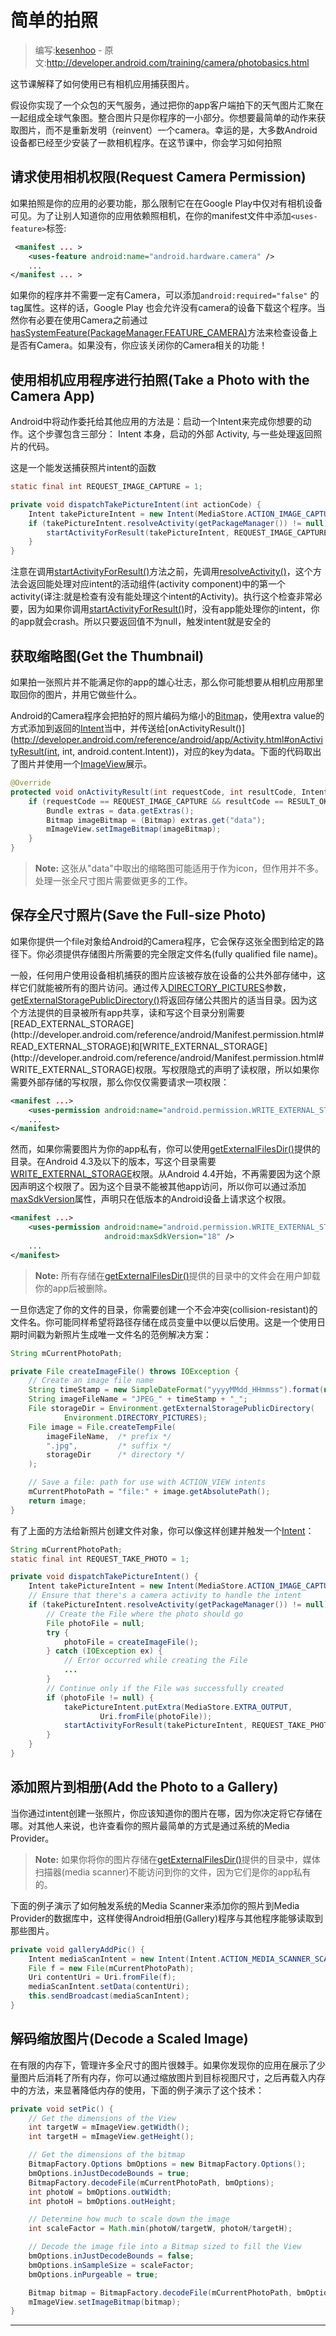 # 简单的拍照

> 编写:[kesenhoo](https://github.com/kesenhoo) - 原文:<http://developer.android.com/training/camera/photobasics.html>

这节课解释了如何使用已有相机应用捕获图片。

假设你实现了一个众包的天气服务，通过把你的app客户端拍下的天气图片汇聚在一起组成全球气象图。整合图片只是你程序的一小部分。你想要最简单的动作来获取图片，而不是重新发明（reinvent）一个camera。幸运的是，大多数Android设备都已经至少安装了一款相机程序。在这节课中，你会学习如何拍照

<!-- more -->

## 请求使用相机权限(Request Camera Permission)

如果拍照是你的应用的必要功能，那么限制它在在Google Play中仅对有相机设备可见。为了让别人知道你的应用依赖照相机，在你的manifest文件中添加`<uses-feature>`标签:

```xml
 <manifest ... >
    <uses-feature android:name="android.hardware.camera" />
    ...
</manifest ... >
```

如果你的程序并不需要一定有Camera，可以添加`android:required="false"` 的tag属性。这样的话，Google Play 也会允许没有camera的设备下载这个程序。当然你有必要在使用Camera之前通过<a href="http://developer.android.com/reference/android/content/pm/PackageManager.html#hasSystemFeature(java.lang.String)">hasSystemFeature(PackageManager.FEATURE_CAMERA)</a>方法来检查设备上是否有Camera。如果没有，你应该关闭你的Camera相关的功能！

## 使用相机应用程序进行拍照(Take a Photo with the Camera App)

Android中将动作委托给其他应用的方法是：启动一个Intent来完成你想要的动作。这个步骤包含三部分： Intent 本身，启动的外部 Activity, 与一些处理返回照片的代码。

这是一个能发送捕获照片intent的函数

```java
static final int REQUEST_IMAGE_CAPTURE = 1;

private void dispatchTakePictureIntent(int actionCode) {
    Intent takePictureIntent = new Intent(MediaStore.ACTION_IMAGE_CAPTURE);
    if (takePictureIntent.resolveActivity(getPackageManager()) != null) {
        startActivityForResult(takePictureIntent, REQUEST_IMAGE_CAPTURE);
    }
}
```

注意在调用<a href="http://developer.android.com/reference/android/app/Activity.html#startActivityForResult(android.content.Intent, int)">startActivityForResult()</a>方法之前，先调用<a href="http://developer.android.com/reference/android/content/Intent.html#resolveActivity(android.content.pm.PackageManager)">resolveActivity()</a>，这个方法会返回能处理对应intent的活动组件(activity component)中的第一个activity(译注:就是检查有没有能处理这个intent的Activity)。执行这个检查非常必要，因为如果你调用<a href="http://developer.android.com/reference/android/app/Activity.html#startActivityForResult(android.content.Intent, int)">startActivityForResult()</a>时，没有app能处理你的intent，你的app就会crash。所以只要返回值不为null，触发intent就是安全的

## 获取缩略图(Get the Thumbnail)

如果拍一张照片并不能满足你的app的雄心壮志，那么你可能想要从相机应用那里取回你的图片，并用它做些什么。

Android的Camera程序会把拍好的照片编码为缩小的[Bitmap](http://developer.android.com/reference/android/graphics/Bitmap.html)，使用extra value的方式添加到返回的[Intent](http://developer.android.com/reference/android/content/Intent.html)当中，并传送给[onActivityResult()](http://developer.android.com/reference/android/app/Activity.html#onActivityResult(int, int, android.content.Intent))，对应的key为data。下面的代码取出了图片并使用一个[ImageView](http://developer.android.com/reference/android/widget/ImageView.html)展示。

```java
@Override
protected void onActivityResult(int requestCode, int resultCode, Intent data) {
    if (requestCode == REQUEST_IMAGE_CAPTURE && resultCode == RESULT_OK) {
        Bundle extras = data.getExtras();
        Bitmap imageBitmap = (Bitmap) extras.get("data");
        mImageView.setImageBitmap(imageBitmap);
    }
}
```

> **Note:** 这张从"data"中取出的缩略图可能适用于作为icon，但作用并不多。处理一张全尺寸图片需要做更多的工作。

## 保存全尺寸照片(Save the Full-size Photo)

如果你提供一个file对象给Android的Camera程序，它会保存这张全图到给定的路径下。你必须提供存储图片所需要的完全限定文件名(fully qualified file name)。

一般，任何用户使用设备相机捕获的图片应该被存放在设备的公共外部存储中，这样它们就能被所有的图片访问。通过传入[DIRECTORY_PICTURES](http://developer.android.com/reference/android/os/Environment.html#DIRECTORY_PICTURES)参数，[getExternalStoragePublicDirectory()](http://developer.android.com/reference/android/os/Environment.html#getExternalStoragePublicDirectory(java.lang.String))将返回存储公共图片的适当目录。因为这个方法提供的目录被所有app共享，读和写这个目录分别需要[READ_EXTERNAL_STORAGE](http://developer.android.com/reference/android/Manifest.permission.html#READ_EXTERNAL_STORAGE)和[WRITE_EXTERNAL_STORAGE](http://developer.android.com/reference/android/Manifest.permission.html#WRITE_EXTERNAL_STORAGE)权限。写权限隐式的声明了读权限，所以如果你需要外部存储的写权限，那么你仅仅需要请求一项权限：

```xml
<manifest ...>
    <uses-permission android:name="android.permission.WRITE_EXTERNAL_STORAGE" />
    ...
</manifest>
```

然而，如果你需要图片为你的app私有，你可以使用[getExternalFilesDir()](http://developer.android.com/reference/android/content/Context.html#getExternalFilesDir(java.lang.String))提供的目录。在Android 4.3及以下的版本，写这个目录需要[WRITE_EXTERNAL_STORAGE](http://developer.android.com/reference/android/Manifest.permission.html#WRITE_EXTERNAL_STORAGE)权限。从Android 4.4开始，不再需要因为这个原因声明这个权限了。因为这个目录不能被其他app访问，所以你可以通过添加[maxSdkVersion](http://developer.android.com/guide/topics/manifest/uses-permission-element.html#maxSdk)属性，声明只在低版本的Android设备上请求这个权限。

```xml
<manifest ...>
    <uses-permission android:name="android.permission.WRITE_EXTERNAL_STORAGE"
                     android:maxSdkVersion="18" />
    ...
</manifest>
```

> **Note:** 所有存储在[getExternalFilesDir()](http://developer.android.com/reference/android/content/Context.html#getExternalFilesDir(java.lang.String))提供的目录中的文件会在用户卸载你的app后被删除。

一旦你选定了你的文件的目录，你需要创建一个不会冲突(collision-resistant)的文件名。你可能同样希望将路径存储在成员变量中以便以后使用。这是一个使用日期时间戳为新照片生成唯一文件名的范例解决方案：

```java
String mCurrentPhotoPath;

private File createImageFile() throws IOException {
    // Create an image file name
    String timeStamp = new SimpleDateFormat("yyyyMMdd_HHmmss").format(new Date());
    String imageFileName = "JPEG_" + timeStamp + "_";
    File storageDir = Environment.getExternalStoragePublicDirectory(
            Environment.DIRECTORY_PICTURES);
    File image = File.createTempFile(
        imageFileName,  /* prefix */
        ".jpg",         /* suffix */
        storageDir      /* directory */
    );

    // Save a file: path for use with ACTION_VIEW intents
    mCurrentPhotoPath = "file:" + image.getAbsolutePath();
    return image;
}
```

有了上面的方法给新照片创建文件对象，你可以像这样创建并触发一个[Intent](http://developer.android.com/reference/android/content/Intent.html)：

```java
String mCurrentPhotoPath;
static final int REQUEST_TAKE_PHOTO = 1;

private void dispatchTakePictureIntent() {
    Intent takePictureIntent = new Intent(MediaStore.ACTION_IMAGE_CAPTURE);
    // Ensure that there's a camera activity to handle the intent
    if (takePictureIntent.resolveActivity(getPackageManager()) != null) {
        // Create the File where the photo should go
        File photoFile = null;
        try {
            photoFile = createImageFile();
        } catch (IOException ex) {
            // Error occurred while creating the File
            ...
        }
        // Continue only if the File was successfully created
        if (photoFile != null) {
            takePictureIntent.putExtra(MediaStore.EXTRA_OUTPUT,
                    Uri.fromFile(photoFile));
            startActivityForResult(takePictureIntent, REQUEST_TAKE_PHOTO);
        }
    }
}
```

## 添加照片到相册(Add the Photo to a Gallery)

当你通过intent创建一张照片，你应该知道你的图片在哪，因为你决定将它存储在哪。对其他人来说，也许查看你的照片最简单的方式是通过系统的Media Provider。

> **Note:** 如果你将你的图片存储在[getExternalFilesDir()](http://developer.android.com/reference/android/content/Context.html#getExternalFilesDir(java.lang.String))提供的目录中，媒体扫描器(media scanner)不能访问到你的文件，因为它们是你的app私有的。

下面的例子演示了如何触发系统的Media Scanner来添加你的照片到Media Provider的数据库中，这样使得Android相册(Gallery)程序与其他程序能够读取到那些图片。

```java
private void galleryAddPic() {
    Intent mediaScanIntent = new Intent(Intent.ACTION_MEDIA_SCANNER_SCAN_FILE);
    File f = new File(mCurrentPhotoPath);
    Uri contentUri = Uri.fromFile(f);
    mediaScanIntent.setData(contentUri);
    this.sendBroadcast(mediaScanIntent);
}
```

## 解码缩放图片(Decode a Scaled Image)

在有限的内存下，管理许多全尺寸的图片很棘手。如果你发现你的应用在展示了少量图片后消耗了所有内存，你可以通过缩放图片到目标视图尺寸，之后再载入内存中的方法，来显著降低内存的使用，下面的例子演示了这个技术：

```java
private void setPic() {
    // Get the dimensions of the View
    int targetW = mImageView.getWidth();
    int targetH = mImageView.getHeight();

    // Get the dimensions of the bitmap
    BitmapFactory.Options bmOptions = new BitmapFactory.Options();
    bmOptions.inJustDecodeBounds = true;
    BitmapFactory.decodeFile(mCurrentPhotoPath, bmOptions);
    int photoW = bmOptions.outWidth;
    int photoH = bmOptions.outHeight;

    // Determine how much to scale down the image
    int scaleFactor = Math.min(photoW/targetW, photoH/targetH);

    // Decode the image file into a Bitmap sized to fill the View
    bmOptions.inJustDecodeBounds = false;
    bmOptions.inSampleSize = scaleFactor;
    bmOptions.inPurgeable = true;

    Bitmap bitmap = BitmapFactory.decodeFile(mCurrentPhotoPath, bmOptions);
    mImageView.setImageBitmap(bitmap);
}
```

***
